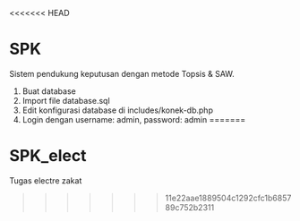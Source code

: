 <<<<<<< HEAD
# SPK
Sistem pendukung keputusan dengan metode Topsis &amp; SAW.

 1. Buat database
 2. Import file database.sql
 3. Edit konfigurasi database di includes/konek-db.php
 4. Login dengan username: admin, password: admin
=======
# SPK_elect
Tugas electre zakat
>>>>>>> 11e22aae1889504c1292cfc1b685789c752b2311
